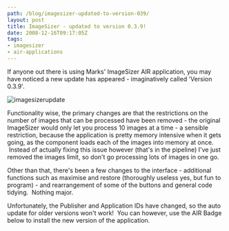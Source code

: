 ```yaml
---
path: /blog/imagesizer-updated-to-version-039/
layout: post
title: ImageSizer - updated to version 0.3.9!
date: 2008-12-16T09:17:05Z
tags:
- imagesizer
- air-applications
---
```


If anyone out there is using Marks' ImageSizer AIR application, you may have noticed a new update has appeared - imaginatively called 'Version 0.3.9'.

![](http://uploads.psyked.co.uk/2008/12/imagesizerupdate.jpg "imagesizerupdate")

Functionality wise, the primary changes are that the restrictions on the number of images that can be processed have been removed - the original ImageSizer would only let you process 10 images at a time - a sensible restriction, because the application is pretty memory intensive when it gets going, as the component loads each of the images into memory at once.  Instead of actually fixing this issue however (that's in the pipeline) I've just removed the images limit, so don't go processing lots of images in one go.



Other than that, there's been a few changes to the interface - additional functions such as maximise and restore (thoroughly useless yes, but fun to program) - and rearrangement of some of the buttons and general code tidying.  Nothing major.

Unfortunately, the Publisher and Application IDs have changed, so the auto update for older versions won't work!  You can however, use the AIR Badge below to install the new version of the application.